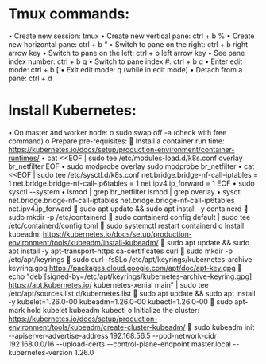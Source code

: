 # Tmux commands:
•	Create new session: tmux
•	Create new vertical pane: ctrl + b %
•	Create new horizontal pane: ctrl + b “
•	Switch to pane on the right: ctrl + b right arrow key
•	Switch to pane on the left: ctrl + b left arrow key
•	See pane index number: ctrl + b q
•	Switch to pane index #: ctrl + b q <Index Number>
•	Enter edit mode: ctrl + b [
•	Exit edit mode: q (while in edit mode)
•	Detach from a pane: ctrl + d

# Install Kubernetes:
•	On master and worker node:
o	sudo swap off -a (check with free command)
o	Prepare pre-requisites:
	Install a container run time: https://kubernetes.io/docs/setup/production-environment/container-runtimes/
•	cat <<EOF | sudo tee /etc/modules-load.d/k8s.conf
overlay
br_netfilter
EOF
•	sudo modprobe overlay
sudo modprobe br_netfilter
•	cat <<EOF | sudo tee /etc/sysctl.d/k8s.conf
net.bridge.bridge-nf-call-iptables  = 1
net.bridge.bridge-nf-call-ip6tables = 1
net.ipv4.ip_forward                 = 1
EOF
•	sudo sysctl --system
•	lsmod | grep br_netfilter
lsmod | grep overlay
•	sysctl net.bridge.bridge-nf-call-iptables net.bridge.bridge-nf-call-ip6tables net.ipv4.ip_forward
	sudo apt update && sudo apt install -y containerd
	sudo mkdir -p /etc/containerd
	sudo containerd config default | sudo tee /etc/containerd/config.toml
	sudo systemctl restart containerd
o	Install kubeadm: https://kubernetes.io/docs/setup/production-environment/tools/kubeadm/install-kubeadm/
	sudo apt update && sudo apt install -y apt-transport-https ca-certificates curl
	sudo mkdir -p /etc/apt/keyrings
	sudo curl -fsSLo /etc/apt/keyrings/kubernetes-archive-keyring.gpg https://packages.cloud.google.com/apt/doc/apt-key.gpg
	echo "deb [signed-by=/etc/apt/keyrings/kubernetes-archive-keyring.gpg] https://apt.kubernetes.io/ kubernetes-xenial main" | sudo tee /etc/apt/sources.list.d/kubernetes.list
	sudo apt update && sudo apt install -y kubelet=1.26.0-00 kubeadm=1.26.0-00 kubectl=1.26.0-00
	sudo apt-mark hold kubelet kubeadm kubectl
o	Initialize the cluster: https://kubernetes.io/docs/setup/production-environment/tools/kubeadm/create-cluster-kubeadm/
	sudo kubeadm init --apiserver-advertise-address 192.168.56.5 --pod-network-cidr 192.168.0.0/16 --upload-certs --control-plane-endpoint master.local --kubernetes-version 1.26.0
